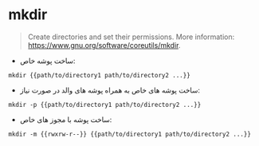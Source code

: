 # mkdir

> Create directories and set their permissions.
> More information: <https://www.gnu.org/software/coreutils/mkdir>.

- ساخت پوشه خاص:

`mkdir {{path/to/directory1 path/to/directory2 ...}}`

- ساخت پوشه های خاص به همراه پوشه های والد در صورت نیاز:

`mkdir -p {{path/to/directory1 path/to/directory2 ...}}`

- ساخت پوشه با مجوز های خاص:

`mkdir -m {{rwxrw-r--}} {{path/to/directory1 path/to/directory2 ...}}`

